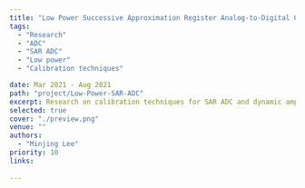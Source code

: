 ```yaml
---
title: "Low Power Successive Approximation Register Analog-to-Digital Converter"
tags: 
  - "Research"
  - "ADC"
  - "SAR ADC"
  - "Low power"
  - "Calibration techniques"

date: Mar 2021 - Aug 2021
path: "project/Low-Power-SAR-ADC"
excerpt: Research on calibration techniques for SAR ADC and dynamic amplifier design for pipielined SAR ADC.
selected: true
cover: "./preview.png"
venue: ""
authors:
  - "Minjing Lee"
priority: 10   
links:
  
---
```




<!-- ## Title 1 -->

<!-- ### Preview

[Preview](./preview.png) -->

<!-- ### Website

[Github](https://github.com/joint-online-judge)

## Title 2

## Title 3

## Title 4 -->
